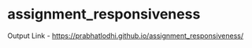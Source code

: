 # assignment_responsiveness

Output Link - https://prabhatlodhi.github.io/assignment_responsiveness/
